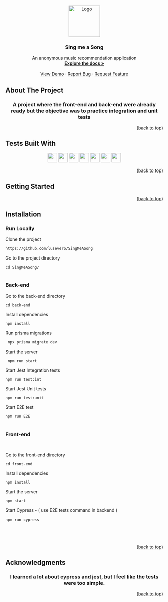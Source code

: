 <a name="readme-top"></a>

<!-- PROJECT LOGO -->
<br />
<div align="center">
  <a href="https://github.com/lusevero/SingMeASong">
    <img src="https://images.emojiterra.com/twitter/v14.0/512px/1f399.png" alt="Logo" width="100" height="100">
  </a>

  <h3 align="center">Sing me a Song</h3>

  <p align="center">
    An anonymous music recommendation application
    <br />
    <a href="https://github.com/lusevero/DrivenPass"><strong>Explore the docs »</strong></a>
    <br />
    <br />
    <a href="https://github.com/lusevero/SingMeASong">View Demo</a>
    ·
    <a href="https://github.com/lusevero/SingMeASong">Report Bug</a>
    ·
    <a href="https://github.com/lusevero/SingMeASong">Request Feature</a>
  </p>
</div>


<!-- ABOUT THE PROJECT -->
## About The Project
  <h3 align="center">
    A project where the front-end and back-end were already ready but the objective was to practice integration and unit tests
  </h3>
<p align="right">(<a href="#readme-top">back to top</a>)</p>

## Tests Built With

<div align="center">
        
  <img src="https://img.shields.io/badge/TypeScript-007ACC?style=for-the-badge&logo=typescript&logoColor=white" height="30px" />
  <img src="https://img.shields.io/badge/Jest-323330?style=for-the-badge&logo=Jest&logoColor=white" height="30px"/>
  <img src="https://img.shields.io/badge/eslint-3A33D1?style=for-the-badge&logo=eslint&logoColor=white" height="30px"/>
  <img src="https://img.shields.io/badge/Express.js-404D59?style=for-the-badge" height="30px" />
  <img src="https://img.shields.io/badge/Jest-323330?style=for-the-badge&logo=Jest&logoColor=white" height="30px" />
  <img src="https://img.shields.io/badge/PostgreSQL-316192?style=for-the-badge&logo=postgresql&logoColor=white" height="30px" />
  <img src="https://img.shields.io/badge/Prisma-3982CE?style=for-the-badge&logo=Prisma&logoColor=white" height="30px" />


  <!-- Badges source: https://dev.to/envoy_/150-badges-for-github-pnk -->
                                                                                                                 
</div>

<p align="right">(<a href="#readme-top">back to top</a>)</p>

<!-- GETTING STARTED -->
## Getting Started
<p align="right">(<a href="#readme-top">back to top</a>)</p>

<!-- INSTALLATION -->
## Installation
### Run Locally
Clone the project

    https://github.com/lusevero/SingMeASong
    
Go to the project directory

    cd SingMeASong/

#

 ### Back-end

Go to the back-end directory

    cd back-end


Install dependencies

    npm install


Run prisma migrations
     
     npx prisma migrate dev

Start the server

     npm run start


Start Jest Integration tests

    npm run test:int
    
Start Jest Unit tests

    npm run test:unit

Start E2E test 

    npm run E2E

# 

### Front-end

<br/>


Go to the front-end directory

    cd front-end


Install dependencies

    npm install


Start the server

    npm start


Start Cypress  - ( use E2E tests command in backend )

    npm run cypress

</br>

#
<p align="right">(<a href="#readme-top">back to top</a>)</p>

<!-- ACKNOWLEDGMENTS -->
## Acknowledgments
  <h3 align="center">
    I learned a lot about cypress and jest, but I feel like the tests were too simple.
  </h3>
<p align="right">(<a href="#readme-top">back to top</a>)</p>


